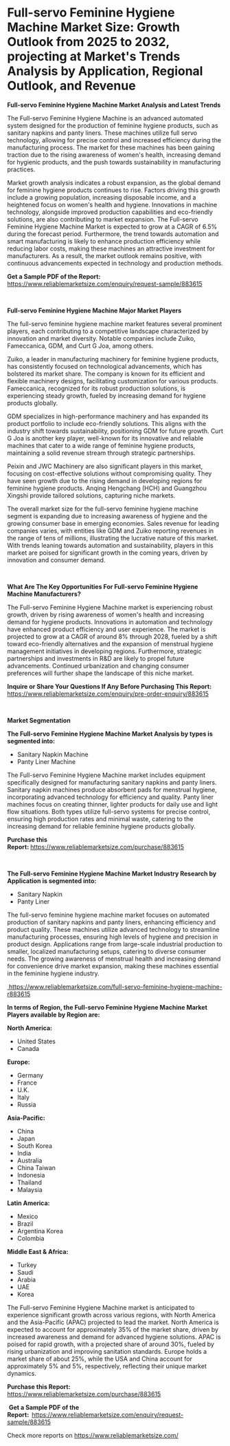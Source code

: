 <p><h1>Full-servo Feminine Hygiene Machine Market Size: Growth Outlook from 2025 to 2032, projecting at Market's Trends Analysis by Application, Regional Outlook, and Revenue</h1></p><p><strong>Full-servo Feminine Hygiene Machine Market Analysis and Latest Trends</strong></p>
<p><p>The Full-servo Feminine Hygiene Machine is an advanced automated system designed for the production of feminine hygiene products, such as sanitary napkins and panty liners. These machines utilize full servo technology, allowing for precise control and increased efficiency during the manufacturing process. The market for these machines has been gaining traction due to the rising awareness of women's health, increasing demand for hygienic products, and the push towards sustainability in manufacturing practices.</p><p>Market growth analysis indicates a robust expansion, as the global demand for feminine hygiene products continues to rise. Factors driving this growth include a growing population, increasing disposable income, and a heightened focus on women's health and hygiene. Innovations in machine technology, alongside improved production capabilities and eco-friendly solutions, are also contributing to market expansion. The Full-servo Feminine Hygiene Machine Market is expected to grow at a CAGR of 6.5% during the forecast period. Furthermore, the trend towards automation and smart manufacturing is likely to enhance production efficiency while reducing labor costs, making these machines an attractive investment for manufacturers. As a result, the market outlook remains positive, with continuous advancements expected in technology and production methods.</p></p>
<p><strong>Get a Sample PDF of the Report:&nbsp;</strong> <a href="https://www.reliablemarketsize.com/enquiry/request-sample/883615?utm_campaign=2308&utm_medium=2&utm_source=Github&utm_content=ia&utm_term=28022025&utm_id=full-servo-feminine-hygiene-machine">https://www.reliablemarketsize.com/enquiry/request-sample/883615</a></p>
<p>&nbsp;</p>
<p><strong>Full-servo Feminine Hygiene Machine Major Market Players</strong></p>
<p><p>The full-servo feminine hygiene machine market features several prominent players, each contributing to a competitive landscape characterized by innovation and market diversity. Notable companies include Zuiko, Fameccanica, GDM, and Curt G Joa, among others.</p><p>Zuiko, a leader in manufacturing machinery for feminine hygiene products, has consistently focused on technological advancements, which has bolstered its market share. The company is known for its efficient and flexible machinery designs, facilitating customization for various products. Fameccanica, recognized for its robust production solutions, is experiencing steady growth, fueled by increasing demand for hygiene products globally.</p><p>GDM specializes in high-performance machinery and has expanded its product portfolio to include eco-friendly solutions. This aligns with the industry shift towards sustainability, positioning GDM for future growth. Curt G Joa is another key player, well-known for its innovative and reliable machines that cater to a wide range of feminine hygiene products, maintaining a solid revenue stream through strategic partnerships.</p><p>Peixin and JWC Machinery are also significant players in this market, focusing on cost-effective solutions without compromising quality. They have seen growth due to the rising demand in developing regions for feminine hygiene products. Anqing Hengchang (HCH) and Guangzhou Xingshi provide tailored solutions, capturing niche markets.</p><p>The overall market size for the full-servo feminine hygiene machine segment is expanding due to increasing awareness of hygiene and the growing consumer base in emerging economies. Sales revenue for leading companies varies, with entities like GDM and Zuiko reporting revenues in the range of tens of millions, illustrating the lucrative nature of this market. With trends leaning towards automation and sustainability, players in this market are poised for significant growth in the coming years, driven by innovation and consumer demand.</p></p>
<p>&nbsp;</p>
<p><strong>What Are The Key Opportunities For Full-servo Feminine Hygiene Machine Manufacturers?</strong></p>
<p><p>The Full-servo Feminine Hygiene Machine market is experiencing robust growth, driven by rising awareness of women's health and increasing demand for hygiene products. Innovations in automation and technology have enhanced product efficiency and user experience. The market is projected to grow at a CAGR of around 8% through 2028, fueled by a shift toward eco-friendly alternatives and the expansion of menstrual hygiene management initiatives in developing regions. Furthermore, strategic partnerships and investments in R&D are likely to propel future advancements. Continued urbanization and changing consumer preferences will further shape the landscape of this niche market.</p></p>
<p><strong>Inquire or Share Your Questions If Any Before Purchasing This Report:</strong> <a href="https://www.reliablemarketsize.com/enquiry/pre-order-enquiry/883615?utm_campaign=2308&utm_medium=2&utm_source=Github&utm_content=ia&utm_term=28022025&utm_id=full-servo-feminine-hygiene-machine">https://www.reliablemarketsize.com/enquiry/pre-order-enquiry/883615</a></p>
<p>&nbsp;</p>
<p><strong>Market Segmentation</strong></p>
<p><strong>The Full-servo Feminine Hygiene Machine Market Analysis by types is segmented into:</strong></p>
<p><ul><li>Sanitary Napkin Machine</li><li>Panty Liner Machine</li></ul></p>
<p><p>The Full-servo Feminine Hygiene Machine market includes equipment specifically designed for manufacturing sanitary napkins and panty liners. Sanitary napkin machines produce absorbent pads for menstrual hygiene, incorporating advanced technology for efficiency and quality. Panty liner machines focus on creating thinner, lighter products for daily use and light flow situations. Both types utilize full-servo systems for precise control, ensuring high production rates and minimal waste, catering to the increasing demand for reliable feminine hygiene products globally.</p></p>
<p><strong>Purchase this Report:&nbsp;</strong><a href="https://www.reliablemarketsize.com/purchase/883615?utm_campaign=2308&utm_medium=2&utm_source=Github&utm_content=ia&utm_term=28022025&utm_id=full-servo-feminine-hygiene-machine">https://www.reliablemarketsize.com/purchase/883615</a></p>
<p>&nbsp;</p>
<p><strong>The Full-servo Feminine Hygiene Machine Market Industry Research by Application is segmented into:</strong></p>
<p><ul><li>Sanitary Napkin</li><li>Panty Liner</li></ul></p>
<p><p>The full-servo feminine hygiene machine market focuses on automated production of sanitary napkins and panty liners, enhancing efficiency and product quality. These machines utilize advanced technology to streamline manufacturing processes, ensuring high levels of hygiene and precision in product design. Applications range from large-scale industrial production to smaller, localized manufacturing setups, catering to diverse consumer needs. The growing awareness of menstrual health and increasing demand for convenience drive market expansion, making these machines essential in the feminine hygiene industry.</p></p>
<p><a href="https://www.reliablemarketsize.com/full-servo-feminine-hygiene-machine-r883615?utm_campaign=2308&utm_medium=2&utm_source=Github&utm_content=ia&utm_term=28022025&utm_id=full-servo-feminine-hygiene-machine">&nbsp;https://www.reliablemarketsize.com/full-servo-feminine-hygiene-machine-r883615</a></p>
<p><strong>In terms of Region, the Full-servo Feminine Hygiene Machine Market Players available by Region are:</strong></p>
<p>
    <p> <strong> North America: </strong>
        <ul>
            <li>United States</li>
            <li>Canada</li>
        </ul>
        </p> 
    <p> <strong> Europe: </strong>
        <ul>
            <li>Germany</li>
            <li>France</li>
            <li>U.K.</li>
            <li>Italy</li>
            <li>Russia</li>
        </ul>
        </p> 
    <p> <strong> Asia-Pacific: </strong>
        <ul>
            <li>China</li>
            <li>Japan</li>
            <li>South Korea</li>
            <li>India</li>
            <li>Australia</li>
            <li>China Taiwan</li>
            <li>Indonesia</li>
            <li>Thailand</li>
            <li>Malaysia</li>
        </ul>
        </p> 
    <p> <strong> Latin America: </strong>
        <ul>
            <li>Mexico</li>
            <li>Brazil</li>
            <li>Argentina Korea</li>
            <li>Colombia</li>
        </ul>
        </p> 
    <p> <strong> Middle East & Africa: </strong>
        <ul>
            <li>Turkey</li>
            <li>Saudi</li>
            <li>Arabia</li>
            <li>UAE</li>
            <li>Korea</li>
        </ul>
    </p>
    </p>
<p><p>The Full-servo Feminine Hygiene Machine market is anticipated to experience significant growth across various regions, with North America and the Asia-Pacific (APAC) projected to lead the market. North America is expected to account for approximately 35% of the market share, driven by increased awareness and demand for advanced hygiene solutions. APAC is poised for rapid growth, with a projected share of around 30%, fueled by rising urbanization and improving sanitation standards. Europe holds a market share of about 25%, while the USA and China account for approximately 5% and 5%, respectively, reflecting their unique market dynamics.</p></p>
<p><strong>Purchase this Report: </strong><a href="https://www.reliablemarketsize.com/purchase/883615?utm_campaign=2308&utm_medium=2&utm_source=Github&utm_content=ia&utm_term=28022025&utm_id=full-servo-feminine-hygiene-machine">https://www.reliablemarketsize.com/purchase/883615</a></p>
<p>&nbsp;<strong>Get a Sample PDF of the Report:&nbsp;&nbsp;</strong><a href="https://www.reliablemarketsize.com/enquiry/request-sample/883615?utm_campaign=2308&utm_medium=2&utm_source=Github&utm_content=ia&utm_term=28022025&utm_id=full-servo-feminine-hygiene-machine">https://www.reliablemarketsize.com/enquiry/request-sample/883615</a></p>
<p><strong></strong></p>
<p>Check more reports on <a href="https://www.reliablemarketsize.com/?utm_campaign=2308&utm_medium=2&utm_source=Github&utm_content=ia&utm_term=28022025&utm_id=full-servo-feminine-hygiene-machine">https://www.reliablemarketsize.com/</a></p>